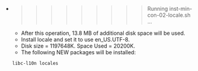 * >>>>>>>>> Running inst-min-con-02-locale.sh ...
  * After this operation, 13.8 MB of additional disk space will be used.
  * Install locale and set it to use en_US.UTF-8.
  * Disk size = 1197648K. Space Used = 20200K.
  * The following NEW packages will be installed:
  ```bash
  libc-l10n locales
  ```
